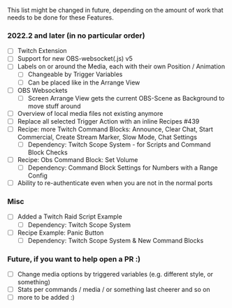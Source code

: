 This list might be changed in future, depending on the amount of work that needs to be done for these Features.

### 2022.2 and later (in no particular order)
* [ ] Twitch Extension
* [ ] Support for new OBS-websocket(.js) v5
* [ ] Labels on or around the Media, each with their own Position / Animation
  * [ ] Changeable by Trigger Variables
  * [ ] Can be placed like in the Arrange View
* [ ] OBS Websockets
  * [ ] Screen Arrange View gets the current OBS-Scene as Background to move stuff around
* [ ] Overview of local media files not existing anymore
* [ ] Replace all selected Trigger Action with an inline Recipes #439
* [ ] Recipe: more Twitch Command Blocks: Announce, Clear Chat, Start Commercial, Create Stream Marker, Slow Mode, Chat Settings
  * [ ] Dependency: Twitch Scope System - for Scripts and Command Block Checks
* [ ] Recipe: Obs Command Block: Set Volume
  * [ ] Dependency: Command Block Settings for Numbers with a Range Config
* [ ] Ability to re-authenticate even when you are not in the normal ports

### Misc

* [ ] Added a Twitch Raid Script Example
  * [ ] Dependency: Twitch Scope System
* [ ] Recipe Example: Panic Button
  * [ ] Dependency: Twitch Scope System & New Command Blocks

### Future, if you want to help open a PR :)
* [ ] Change media options by triggered variables (e.g. different style, or something)
* [ ] Stats per commands / media / or something last cheerer and so on
* [ ] more to be added :)

